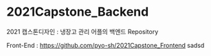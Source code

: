 # 2021Capstone_Backend
2021 캡스톤디자인 : 냉장고 관리 어플의 백엔드 Repository

Front-End : https://github.com/pyo-sh/2021Capstone_Frontend
sadsd